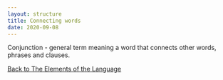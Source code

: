 ```yaml
---
layout: structure
title: Connecting words
date: 2020-09-08
---
```


Conjunction - general term meaning a word that connects other words, phrases and clauses.

<a href="/structures/the-elements-of-the-language">Back to The Elements of the Language</a>





